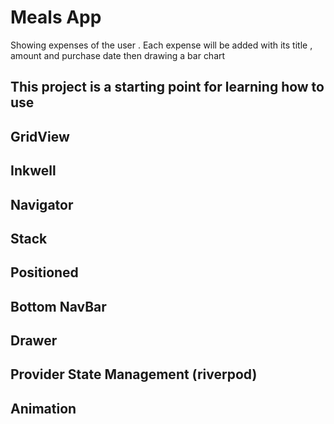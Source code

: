 # Meals App

Showing expenses of the  user . Each expense will be added with its title , amount and purchase date then drawing a bar chart 

## This project is a starting point for learning how to use
## GridView 
## Inkwell 
## Navigator 
## Stack 
## Positioned 
## Bottom NavBar 
## Drawer
## Provider State Management (riverpod)
## Animation
